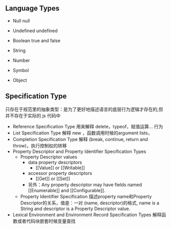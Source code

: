 ## Language Types
- Null
  null
- Undefined
  undefined
- Boolean
  true and false
- String
- Number
- Symbol


- Object

## Specification Type
只存在于规范里的抽象类型：是为了更好地描述语言的底层行为逻辑才存在的,但并不存在于实际的 js 代码中
- Reference Specification Type
  用来解释 delete，typeof，赋值运算... 行为
- List Specification Type
  解释 new ，函数调用时候的argument lists，
- Completion Specification Type
  解释 (break, continue, return and throw)，执行控制权的转移
- Property Descriptor and Property Identifier Specification Types
  - Property Descriptor values
    - data property descriptors
      - [[Value]] or [[Writable]]
    - accessor property descriptors
      - [[Get]] or [[Set]]
    - 另外：Any property descriptor may have fields named [[Enumerable]] and [[Configurable]].
  - Property Identifier Specification
    描述property name和Property Descriptor的关系，值是：一对 (name, descriptor)的格式,  name is a String and descriptor is a Property Descriptor value.
- Lexical Environment and Environment Record Specification Types
  解释函数或者代码块嵌套时候变量查找
  
